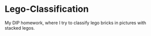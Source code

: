 # Lego-Classification
My DIP homework, where I try to classify lego bricks in pictures with stacked legos.
